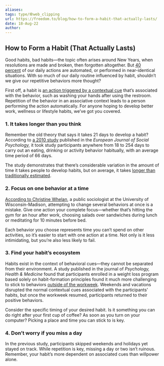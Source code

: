 ```yaml
---
aliases: 
tags: type/🕸web_clipping
url: https://freedom.to/blog/how-to-form-a-habit-that-actually-lasts/
date: 18-Aug-22
author:
---
```


## How to Form a Habit (That Actually Lasts)

Good habits, bad habits—the topic often arises around New Years, when resolutions are made and broken, then forgotten altogether. But [40 percent](http://www.sciencedaily.com/releases/2014/08/140808111931.htm) of our daily actions are automated, or performed in near-identical situations. With so much of our daily routine influenced by habit, shouldn’t we give our repetitive behaviors more thought?

First off, a habit is [an action triggered by a contextual cue](http://www.ncbi.nlm.nih.gov/pmc/articles/PMC3505409/) that’s associated with the behavior, such as washing your hands after using the restroom. Repetition of the behavior in an associative context leads to a person performing the action automatically. For anyone hoping to develop better work, wellness or lifestyle habits, we’ve got you covered.

### **1\. It takes longer than you think**

Remember the old theory that says it takes 21 days to develop a habit? According to [a 2010 study](http://onlinelibrary.wiley.com/doi/10.1002/ejsp.674/abstract) published in the *European Journal of Social Psychology,* it took study participants anywhere from 18 to 254 days to carry out an eating, drinking or activity behavior habitually, with an average time period of 66 days.

The study demonstrates that there’s considerable variation in the amount of time it takes people to develop habits, but on average, it takes [longer than traditionally estimated](http://www.today.com/health/think-itll-take-21-days-make-your-resolution-habit-try-2D11826051).

### **2\. Focus on one behavior at a time**

[According to Christine Whelan](https://www.washingtonpost.com/news/inspired-life/wp/2015/03/02/expert-ten-super-smart-ways-to-build-good-habits-and-make-them-stick/), a public sociologist at the University of Wisconsin-Madison, attempting to change several behaviors at once is a mistake. Give one action your complete focus—whether that’s hitting the gym for an hour after work, choosing salads over sandwiches during lunch or meditating for 10 minutes before bed.

Each behavior you choose represents time you can’t spend on other activities, so it’s easier to start with one action at a time. Not only is it less intimidating, but you’re also less likely to fail.

### **3\. Find your habit’s ecosystem**

Habits exist in the context of behavioral cues—they cannot be separated from their environment. A study published in the journal of *Psychology, Health & Medicine* found that participants enrolled in a weight loss program based solely on habit-formation principles found it much more challenging to stick to behaviors [outside of the workweek](http://www.ncbi.nlm.nih.gov/pubmed/21749245). Weekends and vacations disrupted the normal contextual cues associated with the participants’ habits, but once the workweek resumed, participants returned to their positive behaviors.

Consider the specific timing of your desired habit. Is it something you can do right after your first cup of coffee? As soon as you turn on your computer? Picking a place and time you can stick to is key.

### **4\. Don’t worry if you miss a day**

In the previous study, participants skipped weekends and holidays yet stayed on track. While repetition is key, missing a day or two isn’t ruinous. Remember, your habit’s more dependent on associated cues than willpower alone.
